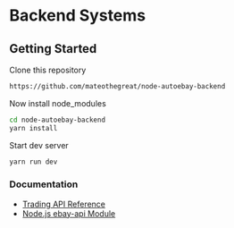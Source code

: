 # Backend Systems

## Getting Started

Clone this repository

```bash
https://github.com/mateothegreat/node-autoebay-backend
```

Now install node_modules

```bash
cd node-autoebay-backend
yarn install
```

Start dev server

```bash
yarn run dev
```


### Documentation
* [Trading API Reference](https://developer.ebay.com/devzone/xml/docs/reference/ebay/index.html)
* [Node.js ebay-api Module](https://github.com/notVitaliy/nodejs-ebay-api#xmlrequestoptions-callback)
